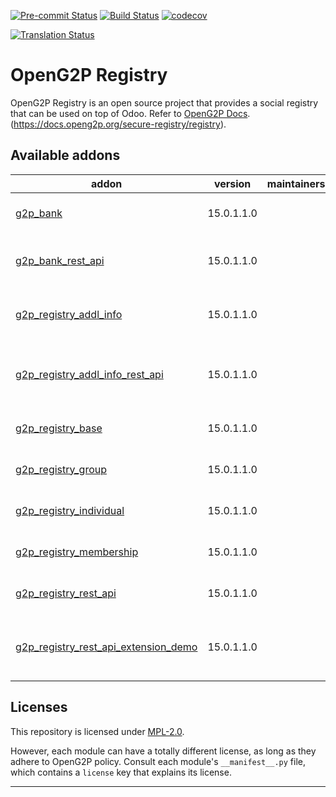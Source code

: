 
<!-- /!\ Non OCA Context : Set here the badge of your runbot / runboat instance. -->
[![Pre-commit Status](https://github.com/openg2p/openg2p-registry/actions/workflows/pre-commit.yml/badge.svg?branch=15.0-1.1.0)](https://github.com/openg2p/openg2p-registry/actions/workflows/pre-commit.yml?query=branch%3A15.0-1.1.0)
[![Build Status](https://github.com/openg2p/openg2p-registry/actions/workflows/test.yml/badge.svg?branch=15.0-1.1.0)](https://github.com/openg2p/openg2p-registry/actions/workflows/test.yml?query=branch%3A15.0-1.1.0)
[![codecov](https://codecov.io/gh/openg2p/openg2p-registry/branch/15.0-1.1.0/graph/badge.svg)](https://codecov.io/gh/openg2p/openg2p-registry)
<!-- /!\ Non OCA Context : Set here the badge of your translation instance. -->
[![Translation Status](https://translate.openspp.org/widgets/openg2p/-/svg-badge.svg)](https://translate.openspp.org/engage/openg2p/?utm_source=widget)

<!-- /!\ do not modify above this line -->

# OpenG2P Registry

OpenG2P Registry is an open source project that provides a social registry that can be used on top of Odoo. Refer to [OpenG2P Docs](https://docs.openg2p.org/v/1.1).(https://docs.openg2p.org/secure-registry/registry).

<!-- /!\ do not modify below this line -->

<!-- prettier-ignore-start -->

[//]: # (addons)

Available addons
----------------
addon | version | maintainers | summary
--- | --- | --- | ---
[g2p_bank](g2p_bank/) | 15.0.1.1.0 |  | G2P Registry: Bank Details
[g2p_bank_rest_api](g2p_bank_rest_api/) | 15.0.1.1.0 |  | G2P Registry: Bank Details Rest API
[g2p_registry_addl_info](g2p_registry_addl_info/) | 15.0.1.1.0 |  | G2P Registry: Additional Info
[g2p_registry_addl_info_rest_api](g2p_registry_addl_info_rest_api/) | 15.0.1.1.0 |  | G2P Registry: Additional Info REST API
[g2p_registry_base](g2p_registry_base/) | 15.0.1.1.0 |  | G2P Registry: Base
[g2p_registry_group](g2p_registry_group/) | 15.0.1.1.0 |  | G2P Registry: Groups
[g2p_registry_individual](g2p_registry_individual/) | 15.0.1.1.0 |  | G2P Registry: Individual
[g2p_registry_membership](g2p_registry_membership/) | 15.0.1.1.0 |  | G2P Registry: Membership
[g2p_registry_rest_api](g2p_registry_rest_api/) | 15.0.1.1.0 |  | G2P Registry: Rest API
[g2p_registry_rest_api_extension_demo](g2p_registry_rest_api_extension_demo/) | 15.0.1.1.0 |  | G2P Registry: Rest API Extension Demo

[//]: # (end addons)

<!-- prettier-ignore-end -->

## Licenses

This repository is licensed under [MPL-2.0](LICENSE).

However, each module can have a totally different license, as long as they adhere to OpenG2P
policy. Consult each module's `__manifest__.py` file, which contains a `license` key
that explains its license.

----
<!-- /!\ Non OCA Context : Set here the full description of your organization. -->
